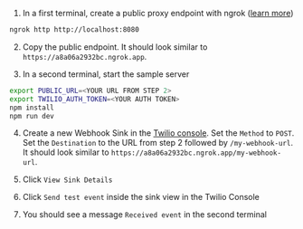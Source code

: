1. In a first terminal, create a public proxy endpoint with ngrok ([learn more](https://dashboard.ngrok.com/get-started/setup/))

```bash
ngrok http http://localhost:8080
```

2. Copy the public endpoint. It should look similar to `https://a8a06a2932bc.ngrok.app`.

3. In a second terminal, start the sample server

```bash
export PUBLIC_URL=<YOUR URL FROM STEP 2>
export TWILIO_AUTH_TOKEN=<YOUR AUTH TOKEN>
npm install
npm run dev
```

4. Create a new Webhook Sink in the [Twilio console](https://console.twilio.com/us1/develop/event-streams/sinks/new). Set the `Method` to `POST`. Set the `Destination` to the URL from step 2 followed by `/my-webhook-url`. It should look similar to `https://a8a06a2932bc.ngrok.app/my-webhook-url`.
   
5. Click `View Sink Details`

6. Click `Send test event` inside the sink view in the Twilio Console

7. You should see a message `Received event` in the second terminal